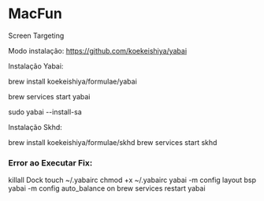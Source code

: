 # MacFun
Screen Targeting

Modo instalação:
https://github.com/koekeishiya/yabai

Instalação Yabai:

brew install koekeishiya/formulae/yabai

brew services start yabai

sudo yabai --install-sa


Instalação Skhd:

brew install koekeishiya/formulae/skhd
brew services start skhd

### Error ao Executar Fix:
killall Dock
touch ~/.yabairc
chmod +x ~/.yabairc
yabai -m config layout                       bsp
yabai -m config auto_balance                 on
brew services restart yabai
